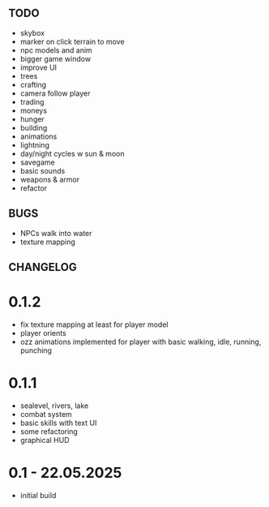 ##  TODO

- skybox
- marker on click terrain to move
- npc models and anim
- bigger game window
- improve UI
- trees
- crafting
- camera follow player
- trading
- moneys
- hunger
- building
- animations
- lightning
- day/night cycles w sun & moon
- savegame
- basic sounds
- weapons & armor
- refactor

## BUGS

- NPCs walk into water
- texture mapping

## CHANGELOG

# 0.1.2

- fix texture mapping at least for player model
- player orients
- ozz animations implemented for player with basic walking, idle, running, punching

# 0.1.1

- sealevel, rivers, lake
- combat system
- basic skills with text UI
- some refactoring
- graphical HUD

# 0.1 - 22.05.2025

- initial build